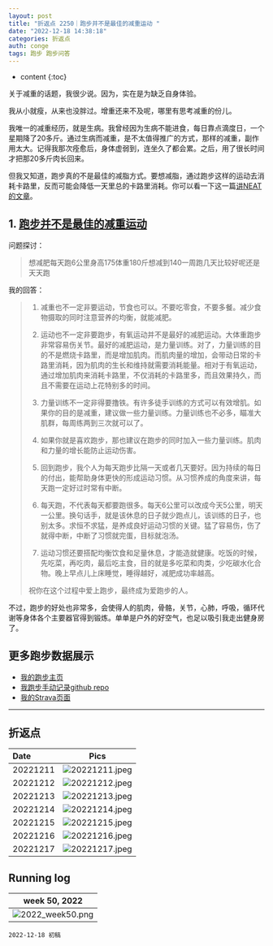 ```yaml
---
layout: post
title: "折返点 2250｜跑步并不是最佳的减重运动 "
date: "2022-12-18 14:38:18"
categories: 折返点
auth: conge
tags: 跑步 跑步问答 
---
```

* content
{:toc}

关于减重的话题，我很少说。因为，实在是为缺乏自身体验。

我从小就瘦，从来也没胖过。增重还来不及呢，哪里有思考减重的份儿。

我唯一的减重经历，就是生病。我曾经因为生病不能进食，每日靠点滴度日，一个星期降了20多斤。通过生病而减重，是不太值得推广的方式，那样的减重，副作用太大。记得我那次痊愈后，身体虚弱到，连坐久了都会累。之后，用了很长时间才把那20多斤肉长回来。

但我又知道，跑步真的不是最佳的减脂方式。要想减脂，通过跑步这样的运动去消耗卡路里，反而可能会降低一天里总的卡路里消耗。你可以看一下这一篇[讲NEAT的文章](/2022/11/19/ReturnPoint-neat/)。




## 1. [跑步并不是最佳的减重运动]( https://douc.cc/05aQS7)

问题探讨：

> 想减肥每天跑6公里身高175体重180斤想减到140一周跑几天比较好呢还是天天跑

我的回答：

> 1. 减重也不一定非要运动，节食也可以。不要吃零食，不要多餐。减少食物摄取的同时注意营养的均衡，就能减肥。
> 
> 2. 运动也不一定非要跑步，有氧运动并不是最好的减肥运动。大体重跑步非常容易伤关节。最好的减肥运动，是力量训练。对了，力量训练的目的不是燃烧卡路里，而是增加肌肉。而肌肉量的增加，会带动日常的卡路里消耗，因为肌肉的生长和维持就需要消耗能量。相对于有氧运动，通过增加肌肉来消耗卡路里，不仅消耗的卡路里多，而且效果持久，而且不需要在运动上花特别多的时间。
> 
> 3. 力量训练不一定非得要撸铁。有许多徒手训练的方式可以有效增肌。如果你的目的是减重，建议做一些力量训练。力量训练也不必多，瞄准大肌群，每周练两到三次就可以了。
> 
> 4. 如果你就是喜欢跑步，那也建议在跑步的同时加入一些力量训练。肌肉和力量的增长能防止运动伤害。
> 
> 5. 回到跑步，我个人为每天跑步比隔一天或者几天要好。因为持续的每日的付出，能帮助身体更快的形成运动习惯。从习惯养成的角度来讲，每天跑一定好过时常有中断。
> 
> 6. 每天跑，不代表每天都要跑很多。每天6公里可以改成今天5公里，明天一公里。换句话手，就是该休息的日子就少跑点儿，该训练的日子，也别太多。求恒不求猛，是养成良好运动习惯的关键。猛了容易伤，伤了就得中断，中断了习惯就完蛋，目标就泡汤。
> 
> 7. 运动习惯还要搭配均衡饮食和足量休息，才能造就健康。吃饭的时候，先吃菜，再吃肉，最后吃主食，目的就是多吃菜和肉类，少吃碳水化合物。晚上早点儿上床睡觉，睡得越好，减肥成功率越高。
> 
> 祝你在这个过程中爱上跑步，最终成为爱跑步的人。

不过，跑步的好处也非常多，会使得人的肌肉，骨骼，关节，心肺，呼吸，循环代谢等身体各个主要器官得到锻炼。单单是户外的好空气，也足以吸引我走出健身房了。

## 更多跑步数据展示

* [我的跑步主页](https://conge.github.io/running_page/)
* [我跑步手动记录github repo](https://github.com/conge/RunningStreak)
* [我的Strava页面](https://www.strava.com/athletes/57680242)

---


## 折返点

| Date     |                                Pics                                  |
| :------- | :------------------------------------------------------------------: |
| 20221211 |![20221211.jpeg](https://s2.loli.net/2022/12/18/mJaGHQOVTIu84E9.jpg)  |
| 20221212 |![20221212.jpeg](https://s2.loli.net/2022/12/18/MpoJtHTmVaB1xrD.jpg)  |
| 20221213 |![20221213.jpeg](https://s2.loli.net/2022/12/18/UaeKc9dViQzgFOG.jpg)  |
| 20221214 |![20221214.jpeg](https://s2.loli.net/2022/12/18/sRPCqxHkbgYj52f.jpg)  |
| 20221215 |![20221215.jpeg](https://s2.loli.net/2022/12/18/JvPFcQGaUlwhsxZ.jpg)  |
| 20221216 |![20221216.jpeg](https://s2.loli.net/2022/12/18/xeEwzXp4Fa13vLO.jpg)  |
| 20221217 |![20221217.jpeg](https://s2.loli.net/2022/12/18/ea5Vm8fZGKFhjQL.jpg)  |

## Running log

|                            week 50, 2022                            |
| :------------------------------------------------------------------: |
|![2022_week50.png](https://s2.loli.net/2022/12/18/bT9XogtlshN65AU.png) |


```
2022-12-18 初稿
```

